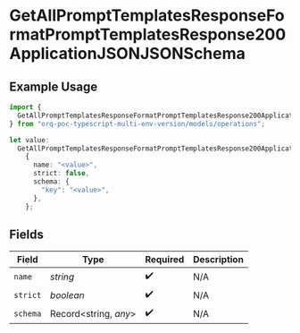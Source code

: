 # GetAllPromptTemplatesResponseFormatPromptTemplatesResponse200ApplicationJSONJSONSchema

## Example Usage

```typescript
import {
  GetAllPromptTemplatesResponseFormatPromptTemplatesResponse200ApplicationJSONJSONSchema,
} from "orq-poc-typescript-multi-env-version/models/operations";

let value:
  GetAllPromptTemplatesResponseFormatPromptTemplatesResponse200ApplicationJSONJSONSchema =
    {
      name: "<value>",
      strict: false,
      schema: {
        "key": "<value>",
      },
    };
```

## Fields

| Field                 | Type                  | Required              | Description           |
| --------------------- | --------------------- | --------------------- | --------------------- |
| `name`                | *string*              | :heavy_check_mark:    | N/A                   |
| `strict`              | *boolean*             | :heavy_check_mark:    | N/A                   |
| `schema`              | Record<string, *any*> | :heavy_check_mark:    | N/A                   |